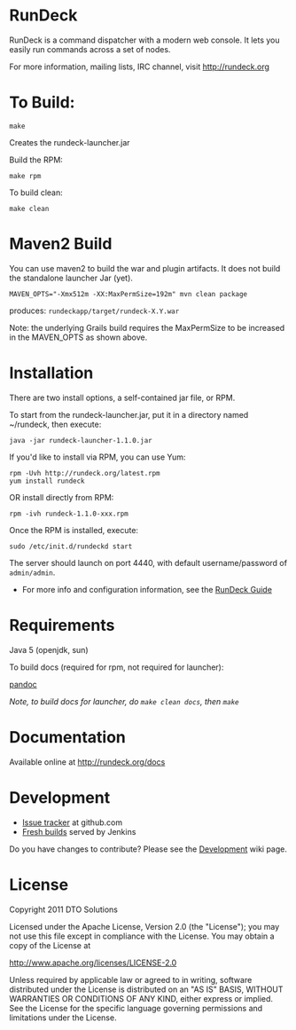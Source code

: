 RunDeck
========

RunDeck is a command dispatcher with a modern web console.
It lets you easily run commands across a set of nodes.

For more information, mailing lists, IRC channel, visit <http://rundeck.org>

To Build:
=====

    make

Creates the rundeck-launcher.jar

Build the RPM:

    make rpm

To build clean:

    make clean

Maven2 Build
======

You can use maven2 to build the war and plugin artifacts. It does not build the standalone launcher Jar (yet).

    MAVEN_OPTS="-Xmx512m -XX:MaxPermSize=192m" mvn clean package

produces: `rundeckapp/target/rundeck-X.Y.war`

Note: the underlying Grails build requires the MaxPermSize to be increased in the MAVEN_OPTS as shown above.

Installation
======

There are two install options, a self-contained jar file, or RPM.

To start from the rundeck-launcher.jar, put it in a directory named ~/rundeck, then execute:

    java -jar rundeck-launcher-1.1.0.jar

If you'd like to install via RPM, you can use Yum:

    rpm -Uvh http://rundeck.org/latest.rpm
    yum install rundeck

OR install directly from RPM:

    rpm -ivh rundeck-1.1.0-xxx.rpm

Once the RPM is installed, execute:

    sudo /etc/init.d/rundeckd start

The server should launch on port 4440, with default username/password of `admin/admin`.

* For more info and configuration information, see the [RunDeck Guide](http://rundeck.org/docs/RunDeck-Guide.html)

Requirements
=======

Java 5 (openjdk, sun)

To build docs (required for rpm, not required for launcher):

[pandoc](http://johnmacfarlane.net/pandoc/)

*Note, to build docs for launcher, do `make clean docs`, then `make`*

Documentation
======

Available online at <http://rundeck.org/docs>

Development
======

* [Issue tracker](https://github.com/dtolabs/rundeck/issues) at github.com
* [Fresh builds](http://build.rundeck.org) served by Jenkins

Do you have changes to contribute? Please see the [Development](https://github.com/dtolabs/rundeck/wiki/Development) wiki page.

License
======

Copyright 2011 DTO Solutions

Licensed under the Apache License, Version 2.0 (the "License");
you may not use this file except in compliance with the License.
You may obtain a copy of the License at

   http://www.apache.org/licenses/LICENSE-2.0

Unless required by applicable law or agreed to in writing, software
distributed under the License is distributed on an "AS IS" BASIS,
WITHOUT WARRANTIES OR CONDITIONS OF ANY KIND, either express or implied.
See the License for the specific language governing permissions and
limitations under the License.
